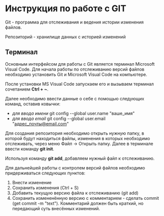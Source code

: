 # Инструкция по работе с GIT

Git - программа для отслеживания и ведения истории изменения файлов.

Репозиторий - хранилище данных с историей изменений

## Терминал
Основным интерфейсом для работы с Git является терминал Microsoft Visual Code. Для начала работы по отслеживанию версий файлов необходимо установить Git и Microsoft Visual Code на компьютере.

После установки MS Visual Code запускаем его и вызываем терминал сочетанием **Ctrl + ~**. 

Далее необходимо ввести данные о себе с помощью следующих команд, оставив ковычки:
* *для ввода имени* git config --global user.name "ваше_имя" 
* *для ввода email* git config --global user.email "адрес_почты@email.com"

Для создания репозитория необходимо открыть нужную папку, в которой будут находиться файлы, изменения в которых необходимо отслеживать, через меню Файл -> Открыть папку. Далее в терминале ввести команду **git init**. 

Используя команду **git add**, добавляем нужный файл к отслеживанию.

Для дальнейшей работы с контролем версий файлов необходимо придерживаться следующих пунктов:

1. Внести изменение
2. Сохранить изменения (Ctrl + S)
3. Добавить текущую версию файла к отслеживанию (git add)
4. Сохранить измененённую версию с комментарием - сделать commit (get commit -m "text"). Комментарий должен быть краткий, но передающий суть внесённых изменений. 